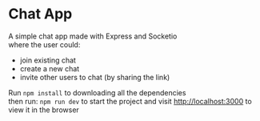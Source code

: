 # Chat App

A simple chat app made with Express and Socketio \
where the user could:
- join existing chat
- create a new chat
- invite other users to chat (by sharing the link)

Run `npm install` to downloading all the dependencies \
then run: `npm run dev` to start the project and
visit [http://localhost:3000](http://localhost:3000) to view it in the browser
